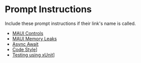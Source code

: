 # Prompt Instructions

Include these prompt instructions if their link's name is called.

- [MAUI Controls](dotnet/maui/maui-controls.prompt.md)
- [MAUI Memory Leaks](dotnet/maui/maui-memory-leaks.prompt.md)
- [Async Await](dotnet/async.prompt.md)
- [Code Style](dotnet/codestyle.prompt.md)]
- [Testing using xUnit](dotnet/testing.xunit.prompt.md)]